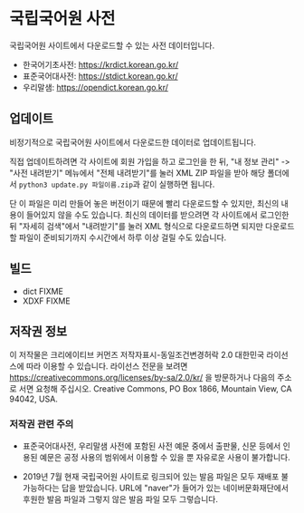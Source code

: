# 국립국어원 사전

국립국어원 사이트에서 다운로드할 수 있는 사전 데이터입니다.

- 한국어기초사전: https://krdict.korean.go.kr/
- 표준국어대사전: https://stdict.korean.go.kr/
- 우리말샘: https://opendict.korean.go.kr/

## 업데이트

비정기적으로 국립국어원 사이트에서 다운로드한 데이터로 업데이트됩니다.

직접 업데이트하려면 각 사이트에 회원 가입을 하고 로그인을 한 뒤, "내 정보
관리" -> "사전 내려받기" 메뉴에서 "전체 내려받기"를 눌러 XML ZIP 파일을 받아
해당 폴더에서 `python3 update.py 파일이름.zip`과 같이 실행하면 됩니다.

단 이 파일은 미리 만들어 놓은 버전이기 때문에 빨리 다운로드할 수 있지만,
최신의 내용이 들어있지 않을 수도 있습니다. 최신의 데이터를 받으려면 각
사이트에서 로그인한 뒤 "자세히 검색"에서 "내려받기"를 눌러 XML 형식으로
다운로드하면 되지만 다운로드할 파일이 준비되기까지 수시간에서 하루 이상 걸릴
수도 있습니다.

## 빌드

- dict FIXME
- XDXF FIXME

## 저작권 정보

이 저작물은 크리에이티브 커먼즈 저작자표시-동일조건변경허락 2.0 대한민국
라이선스에 따라 이용할 수 있습니다. 라이선스 전문을 보려면
https://creativecommons.org/licenses/by-sa/2.0/kr/ 을 방문하거나 다음의 주소로
서면 요청해 주십시오. Creative Commons, PO Box 1866, Mountain View, CA 94042,
USA.

### 저작권 관련 주의

- 표준국어대사전, 우리말샘 사전에 포함된 사전 예문 중에서 출판물, 신문 등에서 
  인용된 예문은 공정 사용의 범위에서 이용할 수 있을 뿐 자유로운 사용이 불가합니다.

- 2019년 7월 현재 국립국어원 사이트로 링크되어 있는 발음 파일은 모두 재배포
  불가능하다는 답을 받았습니다. URL에 "naver"가 들어가 있는 네이버문화재단에서
  후원한 발음 파일과 그렇지 않은 발음 파일 모두 그렇습니다.
